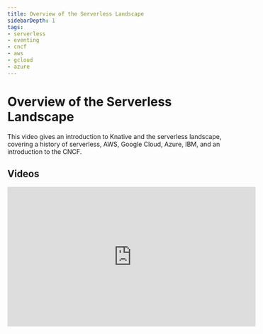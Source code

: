 ```yaml
---
title: Overview of the Serverless Landscape
sidebarDepth: 1
tags:
- serverless
- eventing
- cncf
- aws
- gcloud
- azure
---
```


# Overview of the Serverless Landscape

This video gives an introduction to Knative and the serverless landscape, covering a history of serverless, AWS, Google Cloud, Azure, IBM, and an introduction to the CNCF.

## Videos 
<iframe width="560" height="315" src="https://www.youtube.com/embed/Sn1ymLoI-zI" frameborder="0" allow="accelerometer; autoplay; clipboard-write; encrypted-media; gyroscope; picture-in-picture" allowfullscreen></iframe>
